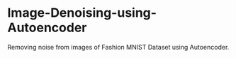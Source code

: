 # Image-Denoising-using-Autoencoder
Removing noise from images of Fashion MNIST Dataset using Autoencoder.
